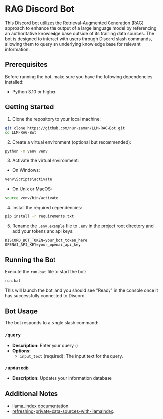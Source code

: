 # RAG Discord Bot

This Discord bot utilizes the Retrieval-Augmented Generation (RAG) approach to enhance the output of a large language model by referencing an authoritative knowledge base outside of its training data sources. The bot is designed to interact with users through Discord slash commands, allowing them to query an underlying knowledge base for relevant information.

## Prerequisites

Before running the bot, make sure you have the following dependencies installed:

- Python 3.10 or higher

## Getting Started

1. Clone the repository to your local machine:

```bash
git clone https://github.com/nur-zaman/LLM-RAG-Bot.git
cd LLM-RAG-Bot
```

2. Create a virtual environment (optional but recommended):

```bash
python -m venv venv
```

3. Activate the virtual environment:

- On Windows:

```bash
venv\Scripts\activate
```

- On Unix or MacOS:

```bash
source venv/bin/activate
```

4. Install the required dependencies:

```bash
pip install -r requirements.txt
```

5. Rename the `.env.example` file to `.env` in the project root directory and add your tokens and api keys:

```env
DISCORD_BOT_TOKEN=your_bot_token_here
OPENAI_API_KEY=your_openai_api_key
```

## Running the Bot

Execute the `run.bat` file to start the bot:

```bash
run.bat
```

This will launch the bot, and you should see "Ready" in the console once it has successfully connected to Discord.

## Bot Usage

The bot responds to a single slash command:

### `/query`

- **Description:** Enter your query :)
- **Options:**
  - `input_text` (required): The input text for the query.

### `/updatedb`

- **Description:** Updates your information database

## Additional Notes

- [llama_index documentation]([https://llama.ai/docs/llama_index/](https://docs.llamaindex.ai/en/stable/)https://docs.llamaindex.ai/en/stable/).
- [refreshing-private-data-sources-with-llamaindex](https://betterprogramming.pub/refreshing-private-data-sources-with-llamaindex-document-management-1d1f1529f5eb).

